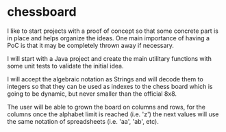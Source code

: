 # chessboard
I like to start projects with a proof of concept so that some concrete part is 
in place and helps organize the ideas. One main importance of having a PoC is
that it may be completely thrown away if necessary.

I will start with a Java project and create the main utilitary functions with
some unit tests to validate the initial idea.

I will accept the algebraic notation as Strings and will decode them to integers
so that they can be used as indexes to the chess board which is going to be
dynamic, but never smaller than the official 8x8.

The user will be able to grown the board on columns and rows, for the columns
once the alphabet limit is reached (i.e. 'z') the next values will use the same
notation of spreadsheets (i.e. 'aa', 'ab', etc).
